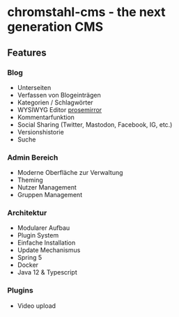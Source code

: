 # chromstahl-cms - the next generation CMS

## Features

### Blog
- Unterseiten
- Verfassen von Blogeinträgen 
- Kategorien / Schlagwörter
- WYSIWYG Editor [prosemirror](http://prosemirror.net/)
- Kommentarfunktion
- Social Sharing (Twitter, Mastodon, Facebook, IG, etc.)
- Versionshistorie
- Suche

### Admin Bereich
- Moderne Oberfläche zur Verwaltung
- Theming
- Nutzer Management
- Gruppen Management

### Architektur
- Modularer Aufbau
- Plugin System
- Einfache Installation
- Update Mechanismus
- Spring 5
- Docker
- Java 12 & Typescript

### Plugins
- Video upload
